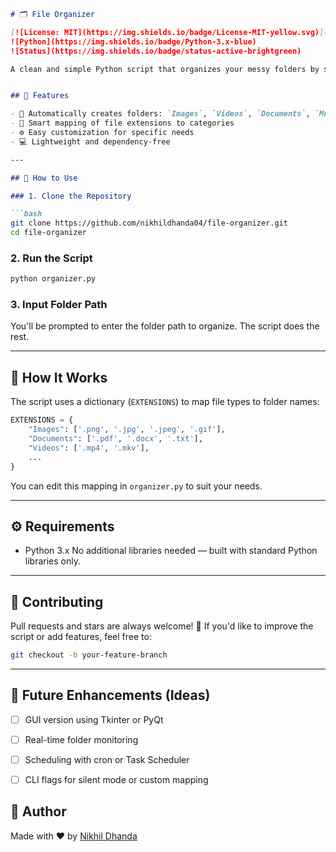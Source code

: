 

````markdown
# 🗂️ File Organizer

[![License: MIT](https://img.shields.io/badge/License-MIT-yellow.svg)](LICENSE)
![Python](https://img.shields.io/badge/Python-3.x-blue)
![Status](https://img.shields.io/badge/status-active-brightgreen)

A clean and simple Python script that organizes your messy folders by sorting files into categorized subfolders. Perfect for your `Downloads`, `Desktop`, or project folders!


## 📌 Features

- 📁 Automatically creates folders: `Images`, `Videos`, `Documents`, `Music`, `Code`, `Archives`, `Executables`, etc.
- 🧠 Smart mapping of file extensions to categories
- ⚙️ Easy customization for specific needs
- 💻 Lightweight and dependency-free

---

## 🚀 How to Use

### 1. Clone the Repository

```bash
git clone https://github.com/nikhildhanda04/file-organizer.git
cd file-organizer
````

### 2. Run the Script

```bash
python organizer.py
```

### 3. Input Folder Path

You'll be prompted to enter the folder path to organize. The script does the rest.

---

## 🧠 How It Works

The script uses a dictionary (`EXTENSIONS`) to map file types to folder names:

```python
EXTENSIONS = {
    "Images": ['.png', '.jpg', '.jpeg', '.gif'],
    "Documents": ['.pdf', '.docx', '.txt'],
    "Videos": ['.mp4', '.mkv'],
    ...
}
```

You can edit this mapping in `organizer.py` to suit your needs.

---

## ⚙️ Requirements

* Python 3.x
  No additional libraries needed — built with standard Python libraries only.

---

## 🤝 Contributing

Pull requests and stars are always welcome! 🌟
If you'd like to improve the script or add features, feel free to:

```bash
git checkout -b your-feature-branch
```

---

## 🧪 Future Enhancements (Ideas)

* [ ] GUI version using Tkinter or PyQt
* [ ] Real-time folder monitoring
* [ ] Scheduling with cron or Task Scheduler
* [ ] CLI flags for silent mode or custom mapping



## 👤 Author

Made with ❤️ by [Nikhil Dhanda](https://github.com/nikhildhanda04)



